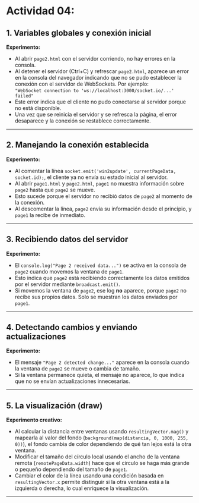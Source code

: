 # Actividad 04:

## 1. Variables globales y conexión inicial

**Experimento:**
- Al abrir `page2.html` con el servidor corriendo, no hay errores en la consola.
- Al detener el servidor (Ctrl+C) y refrescar `page2.html`, aparece un error en la consola del navegador indicando que no se pudo establecer la conexión con el servidor de WebSockets. Por ejemplo:  
  `"WebSocket connection to 'ws://localhost:3000/socket.io/...' failed"`
- Este error indica que el cliente no pudo conectarse al servidor porque no está disponible.
- Una vez que se reinicia el servidor y se refresca la página, el error desaparece y la conexión se restablece correctamente.


---

## 2. Manejando la conexión establecida

**Experimento:**
- Al comentar la línea `socket.emit('win2update', currentPageData, socket.id);`, el cliente ya no envía su estado inicial al servidor.
- Al abrir `page1.html` y `page2.html`, `page1` no muestra información sobre `page2` hasta que `page2` se mueve.
- Esto sucede porque el servidor no recibió datos de `page2` al momento de la conexión.
- Al descomentar la línea, `page2` envía su información desde el principio, y `page1` la recibe de inmediato.
 
---

## 3. Recibiendo datos del servidor

**Experimento:**
- El `console.log("Page 2 received data...")` se activa en la consola de `page2` cuando movemos la ventana de `page1`.
- Esto indica que `page2` está recibiendo correctamente los datos emitidos por el servidor mediante `broadcast.emit()`.
- Si movemos la ventana de `page2`, ese log **no** aparece, porque `page2` no recibe sus propios datos. Solo se muestran los datos enviados por `page1`.


---

## 4. Detectando cambios y enviando actualizaciones

**Experimento:**
- El mensaje `"Page 2 detected change..."` aparece en la consola cuando la ventana de `page2` se mueve o cambia de tamaño.
- Si la ventana permanece quieta, el mensaje no aparece, lo que indica que no se envían actualizaciones innecesarias.


---

## 5. La visualización (draw)

**Experimento creativo:**
- Al calcular la distancia entre ventanas usando `resultingVector.mag()` y mapearla al valor del fondo (`background(map(distancia, 0, 1000, 255, 0))`), el fondo cambia de color dependiendo de qué tan lejos está la otra ventana.
- Modificar el tamaño del círculo local usando el ancho de la ventana remota (`remotePageData.width`) hace que el círculo se haga más grande o pequeño dependiendo del tamaño de `page1`.
- Cambiar el color de la línea usando una condición basada en `resultingVector.x` permite distinguir si la otra ventana está a la izquierda o derecha, lo cual enriquece la visualización.


---
